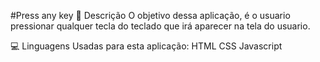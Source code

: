 #Press any key
📕 Descrição
O objetivo dessa aplicação, é o usuario pressionar qualquer tecla do teclado que irá aparecer na tela do usuario.

💻 Linguagens Usadas para esta aplicação:
HTML
CSS
Javascript
